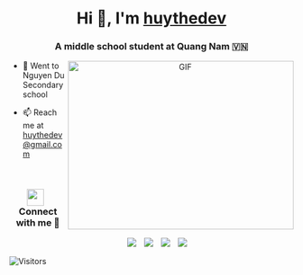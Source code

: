 <h1 align="center">Hi 👋, I'm <a href="https://github.com/huythedev">huythedev</a></h1>
<h3 align="center">A middle school student at Quang Nam &#127483;&#127475</h3>

<a target="_blank" align="center">
  <img align="right" top="500" height="300" width="400" alt="GIF" src="https://media.giphy.com/media/SWoSkN6DxTszqIKEqv/giphy.gif">
</a>

- 🏫 Went to Nguyen Du Secondary school

- 📫 Reach me at [huythedev@gmail.com](mailto:huythedev@gmail.com)
<br/>
<h3 align="center" > <img src="https://media.giphy.com/media/iY8CRBdQXODJSCERIr/giphy.gif" width="30" height="30" style="margin-right: 10px;">Connect with me 🤝 </h3>

<p align="center">

 <div align="center"  class="icons-social" style="margin-left: 10px;">
	<a style="margin-left: 10px;" target="_blank" href="https://stackoverflow.com/users/22808771/huythedev?tab=profile">
		<img src="https://img.icons8.com/external-tal-revivo-color-tal-revivo/40/000000/external-stack-overflow-is-a-question-and-answer-site-for-professional-logo-color-tal-revivo.png"></a>
        <a style="margin-left: 10px;" target="_blank" href="mailto:huythedev@gmail.com">
		<img src="https://huythedev.me/profile_files/email.png"></a>
	<a style="margin-left: 10px;" target="_blank" href="https://twitter.com/huythedev">
		<img src="https://img.icons8.com/doodle/1x/twitter-squared--v2.png" ></a>
	<a style="margin-left: 10px;" target="_blank" href="https://reddit.com/user/huythedev">
		<img src="https://huythedev.me/profile_files/reddit.png" ></a>
      </div>

</p>

![Visitors](https://api.visitorbadge.io/api/visitors?path=huythedev%2Fhuythedev&label=Visitors&countColor=%23263759)
